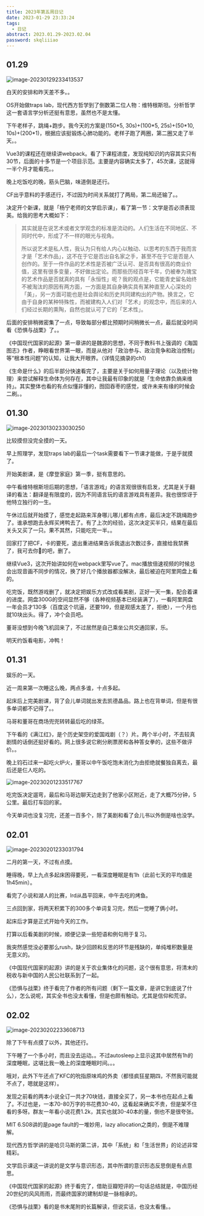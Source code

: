 ```yaml
---
title: 2023年第五周日记
date: 2023-01-29 23:33:24
tags:
  - 日记
abstract: 2023.01.29-2023.02.04
password: skqliiiao
---
```


## 01.29

![image-20230129233413537](https://raw.githubusercontent.com/SkqLiiiao/image/main/image-20230129233413537.png)

白天的安排和昨天差不多。。

OS开始做traps lab，现代西方哲学到了倒数第二位人物：维特根斯坦。分析哲学这一套语言学分析还挺有意思，虽然也不是太懂。

下午老样子，跳绳+跑步。我今天的方案是(150\*5, 30s)+(100\*5, 25s)+(50\*10, 10s)+(200\*1)，根据应该挺锻炼心肺功能的。老样子跑了两圈，第二圈又走了半天。。

Vue3的课程还在继续讲webpack。看了下课程进度，发现纯知识的内容其实只有30节，后面的十多节是一个项目示范。主要是内容确实太多了，45次课，这就得一半个月才能看完。。

晚上吃饭吃的晚，筋头巴脑，味道倒是还行。

CF出乎意料的手感还行，不过因为时间关系就打了两局，第二局还输了。。

决定开个新课，就是「杨宁老师的文学启示课」，看了第一节：文学是否必须表现美。给我的思考大概如下：

> 其实就是在说艺术或者文学观念的标准是流动的。人们生活在不同地区、不同时代中，形成了不一样的眼光与视角。
>
> 所以说艺术是私人性，我认为只有给人内心以触动、以思考的东西于我而言才是「艺术作品」，这不在于它是否出自名家之手，甚至不在于它是否是人创作的。至于一件作品的艺术性是否被广泛认可、是否具有很高的商业价值，这里有很多变量，不好做出定论。而那些历经百年千年，仍被奉为瑰宝的艺术作品是否就真的具有「永恒性」呢？我的观点是，它能青史留名始终不被淘汰的原因有两方面，一方面是其自身确实具有某种直至人心深处的「美」，另一方面可能也是社会舆论和历史共同建构出的产物。换言之，它由于自身的某种特殊性，而被建构入人们对「艺术」的观念中，而后来的人们经过长期的熏陶，自然也就认可了它的「艺术性」。

后面的安排稍微密集了一点，导致每部分都比预期时间稍微长一点，最后就没时间看《恐惧与战栗》了。。

《中国现代国家的起源》第一章讲的是魏源的思想，不同于教科书上强调的《海国图志》作者，睁眼看世界第一眼，而是从他对「政治参与、政治竞争和政治控制」等“根本性问题”的认知，让我大开眼界。（详情见摘录的ch1）

《生命是什么》的后半部分快速看完了，主要是关于如何用量子理论（以及统计物理）来尝试解释生命体为何存在，其中让我最有印象的就是「生命依靠负熵来维持」。其实整体也看的有点似懂非懂的，囫囵吞枣的感觉，或许未来有缘的时候会二刷。。

## 01.30

![image-20230130233030250](https://raw.githubusercontent.com/SkqLiiiao/image/main/image-20230130233030250.png)

比较摸但没完全摸的一天。

早上照理学，发现traps lab的最后一个task需要看下一节课才能做，于是乎就摸了。

开始美剧课，是《摩登家庭》第一季，挺有意思的。

中午看维特根斯坦后期的思想，「语言游戏」的语言观很很有启发，尤其是关于翻译的看法：翻译是有限度的，因为不同语言玩的语言游戏具有差异。我也很惊讶于他特立独行的一生。

午休过后就开始摸了，感觉走起路来浑身哪儿哪儿都有点疼，最后决定不跳绳跑步了。谁承想跑去永辉买烤鸭去了。有了上次的经验，这次决定买半只，结果在最后关头又买了一只。果不其然，只能吃完一半。。

回家打了把CF，卡的要死，退出重进结果告诉我退出次数过多，直接给我禁赛了，我可去你🐴的吧，删了。

继续Vue3，这次开始讲如何在webpack里写vue了。mac播放倍速视频的时候总会出现音画不同步的情况，换了好几个播放器都没解决，最后被迫在阿里网盘上看的。

吃完饭，既然游戏删了，就决定把娱乐方式改成看美剧，正好一天一集，配合着课的进度。网盘300G的空间显然不够（各种视频基本已经装满了），一看阿里网盘一年会员才130多（百度这个坑逼，还要199，但是观感太差了，拒绝），一个月也就10块出头。得了，冲个会员吧。

董哥没想到今晚飞机回来了，不过居然是自己乘坐公共交通回家，乐。

明天约饭看电影，冲鸭！

## 01.31

娱乐的一天。

近一周来第一次睡这么晚，两点多谁，十点多起。

起床后上完美剧课，背了会儿单词就出发去凯德晶品。路上也在背单词，但是有很多单词都不记得了。。

马哥和董哥在商场兜兜转转最后吃的绿茶。

下午看的《满江红》，是个历史架空的爱国戏剧（？）片。两个半小时，不去较真剧情的话倒还挺好看的。网上很多说它刷分刷票房和各种答女拳的，这些不做评价。。

晚上钧石过来一起吃火炉火，董哥以中午饭吃饱未消化为由拒绝就餐独自离去，最后还是仨人吃的。

![image-20230201233517767](https://raw.githubusercontent.com/SkqLiiiao/image/main/image-20230201233517767.png)

吃完饭决定遛弯，最后和马哥边聊天边走到了他家小区附近，走了大概75分钟，5公里。最后打车回的家。

今天单词也没复习完，还差一百多个，除了美剧和看了会儿书以外倒是啥也没学。

## 02.01

![image-20230201233031794](https://raw.githubusercontent.com/SkqLiiiao/image/main/image-20230201233031794.png)

二月的第一天，不过有点摸。

睡得晚，早上九点多起床困得要死，一看深度睡眠是有1h（此前七天的平均值是1h45min）。

看完了小说和湖人的比赛，lrd从昌平回来，中午去吃的烤鱼。

三点回到家，将两天积累下的300多个单词复习完，然后一觉睡了俩小时。

起床后才算是正式开始今天的工作。

打算以后看美剧的时候，顺便记录一些短语和例句用于复习。

我突然感觉没必要那么rush，缺少回顾和反思的环节是残缺的，单纯堆积数量是无意义的。

《中国现代国家的起源》讲的是关于农业集体化的问题，这个很有意思，将清末的税收与新中国的人民公社联系到了一起。

《恐惧与战栗》终于看完了作者的所有问题（剩下一篇文章，是讲它到底说了什么），怎么说呢，其实全书也没太看懂，但是也颇有触动。尤其是信仰和荒谬。

## 02.02

![image-20230202233608713](https://raw.githubusercontent.com/SkqLiiiao/image/main/image-20230202233608713.png)

除了下午有点摸了以外，其他还行。

下午睡了一个多小时，而且没去运动。。不过autosleep上显示这其中居然有1h的深度睡眠，这堪比我一晚上的深度睡眠时间。。。

哦对，此外下午还点了KFC的吮指原味鸡的外卖（都怪疯狂星期四，不然我可能就不点了，嗯就是这样）。

发现之前看的两本小说全订一共才70块钱，直接全买了，另一本书也在起点上看了。不过也是，一本70-80万字的书花费30-40，这看起来确实不贵，但是架不住看的多呀。群友一年看小说花费1.2k，其实也就30-40本的量，倒也不是很夸张。

MIT 6.S08讲的是page fault的一堆妙用，lazy allocation之类的，倒是不难理解。

现代西方哲学讲的是哈贝马斯的第二讲，其中「系统」和「生活世界」的论述非常精彩。

文学启示课这一讲说的是文学与意识形态，其中所谓的意识形态反思倒是有点意思。

《中国现代国家的起源》终于看完了，借助豆瓣短评的一句话总结就是，中国历经20世纪的风风雨雨，而最终国家的建制却是一脉相承的。

《恐惧与战栗》看的是书末尾附的长篇解读，但说实话，也没太看懂。。
